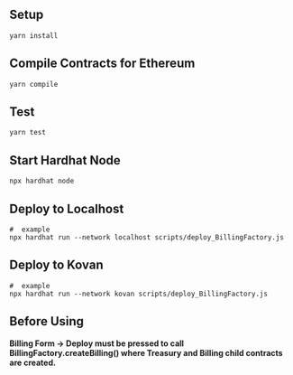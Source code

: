 ## Setup

`yarn install`

## Compile Contracts for Ethereum

`yarn compile`

## Test

`yarn test`

## Start Hardhat Node

```shell
npx hardhat node
```

## Deploy to Localhost

```shell
#  example
npx hardhat run --network localhost scripts/deploy_BillingFactory.js
```

## Deploy to Kovan

```shell
#  example
npx hardhat run --network kovan scripts/deploy_BillingFactory.js
```

## Before Using

**Billing Form -> Deploy must be pressed to call BillingFactory.createBilling() where
Treasury and Billing child contracts are created.**
